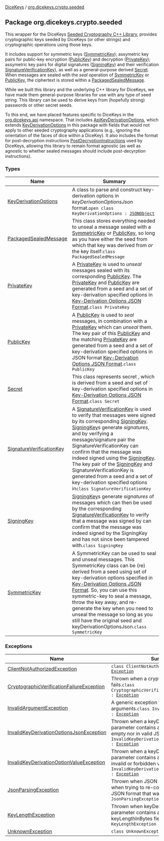 [DiceKeys](../index.md) / [org.dicekeys.crypto.seeded](./index.md)

## Package org.dicekeys.crypto.seeded

This wrapper for the DiceKeys
[Seeded Cryptography C++ Library](https://dicekeys.github.io/seeded-crypto/),
provides cryptographic keys seeded by DiceKeys (or other strings)
and cryptographic operations using those keys.

It includes support for
symmetric keys ([SymmetricKey](-symmetric-key/index.md));
assymetric key pairs for public-key encryption ([PublicKey](-public-key/index.md)) and decryption ([PrivateKey](-private-key/index.md));
assymetric key pairs for digital signatures ([SigningKey](-signing-key/index.md)) and their verification [SignatureVerificationKey](-signature-verification-key/index.md)),
as well as a general-purpose derived [Secret](-secret/index.md).
When messages are sealed with the *seal* operation of [SymmetricKey](-symmetric-key/index.md) or [PublicKey](-public-key/index.md), the ciphertext
is stored within a [PackagedSealedMessage](-packaged-sealed-message/index.md).

While we built this library and the underlying C++ library for DiceKeys,
we have made them general-purpose libraries for use with any type of seed string.
This library can be used to derive keys from (hopefully strong) passwords or other
secret seeds.

To this end, we have placed features specific to DiceKeys in the [org.dicekeys.api](../org.dicekeys.api/index.md) namespace.
That includes [ApiKeyDerivationOptions](../org.dicekeys.api/-api-key-derivation-options/index.md), which extends [KeyDerivationOptions](-key-derivation-options/index.md) in this package
with fields that would not apply to other seeded cryptography applications (e.g.,
ignoring the orientation of the faces of dice within a DiceKey).
It also includes the format for post-decryption instructions [PostDecryptionInstructions](../org.dicekeys.api/-post-decryption-instructions/index.md)
used by DiceKeys, allowing this library to remain format agnostic (as well as
agnostic to whether sealed messages should include post-decyrption instructions).

### Types

| Name | Summary |
|---|---|
| [KeyDerivationOptions](-key-derivation-options/index.md) | A class to parse and construct key-derivation options in *keyDerivationOptionsJson* format.`open class KeyDerivationOptions : `[`JSONObject`](https://developer.android.com/reference/org/json/JSONObject.html) |
| [PackagedSealedMessage](-packaged-sealed-message/index.md) | This class stores everything needed to unseal a message sealed with a [SymmetricKey](-symmetric-key/index.md) or [PublicKey](-public-key/index.md), so long as you have either the seed from which that key was derived from *or* the key itself:`class PackagedSealedMessage` |
| [PrivateKey](-private-key/index.md) | A [PrivateKey](-private-key/index.md) is used to *unseal* messages sealed with its corresponding [PublicKey](-public-key/index.md). The [PrivateKey](-private-key/index.md) and [PublicKey](-public-key/index.md) are generated from a seed and a set of key-derivation specified options in [Key-Derivation Options JSON Format](https://dicekeys.github.io/seeded-crypto/key_derivation_options_format.html).`class PrivateKey` |
| [PublicKey](-public-key/index.md) | A [PublicKey](-public-key/index.md) is used to *seal* messages, in combination with a [PrivateKey](-private-key/index.md) which can *unseal* them. The key pair of this [PublicKey](-public-key/index.md) and the matching [PrivateKey](-private-key/index.md) are generated from a seed and a set of key-derivation specified options in JSON format [Key-Derivation Options JSON Format](https://dicekeys.github.io/seeded-crypto/key_derivation_options_format.html).`class PublicKey` |
| [Secret](-secret/index.md) | This class represents secret , which is  derived from a seed and set of key-derivation specified options in [Key-Derivation Options JSON Format](https://dicekeys.github.io/seeded-crypto/key_derivation_options_format.html).`class Secret` |
| [SignatureVerificationKey](-signature-verification-key/index.md) | A [SignatureVerificationKey](-signature-verification-key/index.md) is used to verify that messages were signed by its corresponding [SigningKey](-signing-key/index.md). [SigningKey](-signing-key/index.md)s generate *signatures*, and by verifying a message/signature pair the SignatureVerificationKey can confirm that the message was indeed signed using the [SigningKey](-signing-key/index.md). The key pair of the [SigningKey](-signing-key/index.md) and SignatureVerificationKey is generated from a seed and a set of key-derivation specified options in`class SignatureVerificationKey` |
| [SigningKey](-signing-key/index.md) | [SigningKey](-signing-key/index.md)s generate *signatures* of messages which can then be used by the corresponding [SignatureVerificationKey](-signature-verification-key/index.md) to verify that a message was signed by  can confirm that the message was indeed signed by the SigningKey and has not since been tampered with.`class SigningKey` |
| [SymmetricKey](-symmetric-key/index.md) | A SymmetricKey can be used to seal and unseal messages. This SymmetricKey class can be (re) derived from a seed using set of key-derivation options specified in [Key-Derivation Options JSON Format](https://dicekeys.github.io/seeded-crypto/key_derivation_options_format.html). So, you can use this symmetric-key to seal a message, throw the key away, and re-generate the key when you need to unseal the message so long as you still have the original seed and keyDerivationOptionsJson.`class SymmetricKey` |

### Exceptions

| Name | Summary |
|---|---|
| [ClientNotAuthorizedException](-client-not-authorized-exception/index.md) | `class ClientNotAuthorizedException : `[`Exception`](https://docs.oracle.com/javase/8/docs/api/java/lang/Exception.html) |
| [CryptographicVerificationFailureException](-cryptographic-verification-failure-exception/index.md) | Thrown when a cryptographic operation fails.`class CryptographicVerificationFailureException : `[`Exception`](https://docs.oracle.com/javase/8/docs/api/java/lang/Exception.html) |
| [InvalidArgumentException](-invalid-argument-exception/index.md) | A generic exception for invalid arguments.`class InvalidArgumentException : `[`Exception`](https://docs.oracle.com/javase/8/docs/api/java/lang/Exception.html) |
| [InvalidKeyDerivationOptionsJsonException](-invalid-key-derivation-options-json-exception/index.md) | Thrown when a keyDerivationOptionsJson parameter contains a string that is neither empty nor in valid JSON format.`class InvalidKeyDerivationOptionsJsonException : `[`Exception`](https://docs.oracle.com/javase/8/docs/api/java/lang/Exception.html) |
| [InvalidKeyDerivationOptionValueException](-invalid-key-derivation-option-value-exception/index.md) | Thrown when a keyDerivationOptionsJson parameter contains a field that has an invalid or forbidden value.`class InvalidKeyDerivationOptionValueException : `[`Exception`](https://docs.oracle.com/javase/8/docs/api/java/lang/Exception.html) |
| [JsonParsingException](-json-parsing-exception/index.md) | Thrown when JSON parsing fails, such as when trying to re-constitute an object in JSON format that was corrupted.`class JsonParsingException : `[`Exception`](https://docs.oracle.com/javase/8/docs/api/java/lang/Exception.html) |
| [KeyLengthException](-key-length-exception/index.md) | Thrown when keyDerivationOptionsJson parameter contains an invalid keyLengthInBytes field.`class KeyLengthException : `[`Exception`](https://docs.oracle.com/javase/8/docs/api/java/lang/Exception.html) |
| [UnknownException](-unknown-exception/index.md) | `class UnknownException : `[`Exception`](https://docs.oracle.com/javase/8/docs/api/java/lang/Exception.html) |
